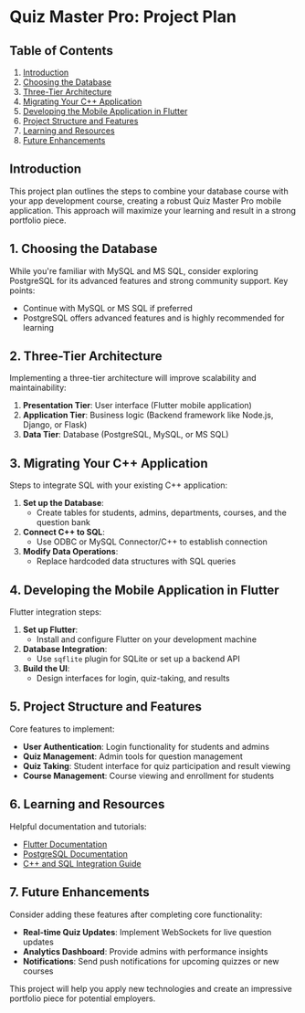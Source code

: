 # Quiz Master Pro: Project Plan

## Table of Contents
1. [Introduction](#introduction)
2. [Choosing the Database](#1-choosing-the-database)
3. [Three-Tier Architecture](#2-three-tier-architecture)
4. [Migrating Your C++ Application](#3-migrating-your-c-application)
5. [Developing the Mobile Application in Flutter](#4-developing-the-mobile-application-in-flutter)
6. [Project Structure and Features](#5-project-structure-and-features)
7. [Learning and Resources](#6-learning-and-resources)
8. [Future Enhancements](#7-future-enhancements)

## Introduction

This project plan outlines the steps to combine your database course with your app development course, creating a robust Quiz Master Pro mobile application. This approach will maximize your learning and result in a strong portfolio piece.

## 1. Choosing the Database

While you're familiar with MySQL and MS SQL, consider exploring PostgreSQL for its advanced features and strong community support. Key points:

- Continue with MySQL or MS SQL if preferred
- PostgreSQL offers advanced features and is highly recommended for learning

## 2. Three-Tier Architecture

Implementing a three-tier architecture will improve scalability and maintainability:

1. **Presentation Tier**: User interface (Flutter mobile application)
2. **Application Tier**: Business logic (Backend framework like Node.js, Django, or Flask)
3. **Data Tier**: Database (PostgreSQL, MySQL, or MS SQL)

## 3. Migrating Your C++ Application

Steps to integrate SQL with your existing C++ application:

1. **Set up the Database**: 
   - Create tables for students, admins, departments, courses, and the question bank
2. **Connect C++ to SQL**: 
   - Use ODBC or MySQL Connector/C++ to establish connection
3. **Modify Data Operations**: 
   - Replace hardcoded data structures with SQL queries

## 4. Developing the Mobile Application in Flutter

Flutter integration steps:

1. **Set up Flutter**: 
   - Install and configure Flutter on your development machine
2. **Database Integration**: 
   - Use `sqflite` plugin for SQLite or set up a backend API
3. **Build the UI**: 
   - Design interfaces for login, quiz-taking, and results

## 5. Project Structure and Features

Core features to implement:

- **User Authentication**: Login functionality for students and admins
- **Quiz Management**: Admin tools for question management
- **Quiz Taking**: Student interface for quiz participation and result viewing
- **Course Management**: Course viewing and enrollment for students

## 6. Learning and Resources

Helpful documentation and tutorials:

- [Flutter Documentation](https://flutter.dev/docs)
- [PostgreSQL Documentation](https://www.postgresql.org/docs/)
- [C++ and SQL Integration Guide](https://www.codewithc.com/c-and-sql-integrating-database-operations/)

## 7. Future Enhancements

Consider adding these features after completing core functionality:

- **Real-time Quiz Updates**: Implement WebSockets for live question updates
- **Analytics Dashboard**: Provide admins with performance insights
- **Notifications**: Send push notifications for upcoming quizzes or new courses

This project will help you apply new technologies and create an impressive portfolio piece for potential employers.
